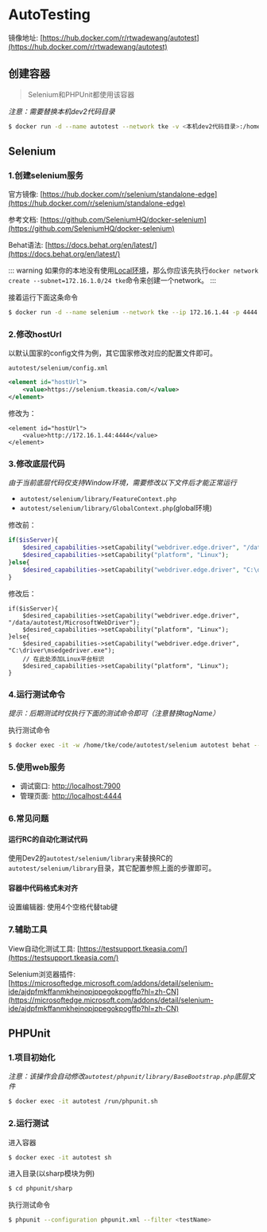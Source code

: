 # AutoTesting

镜像地址: [https://hub.docker.com/r/rtwadewang/autotest](https://hub.docker.com/r/rtwadewang/autotest)

## 创建容器

> Selenium和PHPUnit都使用该容器

*注意：需要替换本机dev2代码目录*

```sh
$ docker run -d --name autotest --network tke -v <本机dev2代码目录>:/home/tke/code rtwadewang/autotest
```

## Selenium

### 1.创建selenium服务

官方镜像: [https://hub.docker.com/r/selenium/standalone-edge](https://hub.docker.com/r/selenium/standalone-edge)

参考文档: [https://github.com/SeleniumHQ/docker-selenium](https://github.com/SeleniumHQ/docker-selenium)

Behat语法: [https://docs.behat.org/en/latest/](https://docs.behat.org/en/latest/)

::: warning
如果你的本地没有使用[Local环境](./view.md)，那么你应该先执行`docker network create --subnet=172.16.1.0/24 tke`命令来创建一个network。
:::

接着运行下面这条命令

```sh
$ docker run -d --name selenium --network tke --ip 172.16.1.44 -p 4444:4444 -p 7900:7900 -e VNC_NO_PASSWORD=1 -e SE_NODE_MAX_SESSIONS=5 --shm-size="2g" selenium/standalone-edge
```

### 2.修改hostUrl

以默认国家的config文件为例，其它国家修改对应的配置文件即可。

`autotest/selenium/config.xml`

```xml
<element id="hostUrl">
	<value>https://selenium.tkeasia.com/</value>
</element>
```

修改为：
```xml{2}
<element id="hostUrl">
    <value>http://172.16.1.44:4444</value>
</element>
```

### 3.修改底层代码

*由于当前底层代码仅支持Window环境，需要修改以下文件后才能正常运行*

- `autotest/selenium/library/FeatureContext.php`
- `autotest/selenium/library/GlobalContext.php`(global环境)

修改前：
```php
if($isServer){
	$desired_capabilities->setCapability("webdriver.edge.driver", "/data/autotest/MicrosoftWebDriver");
	$desired_capabilities->setCapability("platform", "Linux");
}else{
	$desired_capabilities->setCapability("webdriver.edge.driver", "C:\driver\msedgedriver.exe");
}
```
修改后：
```php{6-7}
if($isServer){
	$desired_capabilities->setCapability("webdriver.edge.driver", "/data/autotest/MicrosoftWebDriver");
	$desired_capabilities->setCapability("platform", "Linux");
}else{
	$desired_capabilities->setCapability("webdriver.edge.driver", "C:\driver\msedgedriver.exe");
	// 在此处添加Linux平台标识
	$desired_capabilities->setCapability("platform", "Linux");
}
```

### 4.运行测试命令

*提示：后期测试时仅执行下面的测试命令即可（注意替换tagName）*

执行测试命令
```sh
$ docker exec -it -w /home/tke/code/autotest/selenium autotest behat --tags <tagName>
```

### 5.使用web服务

- 调试窗口: [http://localhost:7900](http://localhost:7900)
- 管理页面: [http://localhost:4444](http://localhost:4444)

### 6.常见问题

#### 运行RC的自动化测试代码

使用Dev2的`autotest/selenium/library`来替换RC的`autotest/selenium/library`目录，其它配置参照上面的步骤即可。

#### 容器中代码格式未对齐

设置编辑器: 使用4个空格代替tab键

### 7.辅助工具

View自动化测试工具: [https://testsupport.tkeasia.com/](https://testsupport.tkeasia.com/)

Selenium浏览器插件: [https://microsoftedge.microsoft.com/addons/detail/selenium-ide/ajdpfmkffanmkhejnopjppegokpogffp?hl=zh-CN](https://microsoftedge.microsoft.com/addons/detail/selenium-ide/ajdpfmkffanmkhejnopjppegokpogffp?hl=zh-CN)

## PHPUnit

### 1.项目初始化

*注意：该操作会自动修改`autotest/phpunit/library/BaseBootstrap.php`底层文件*

```sh
$ docker exec -it autotest /run/phpunit.sh
```

### 2.运行测试

进入容器
```sh
$ docker exec -it autotest sh
```

进入目录(以sharp模块为例)
```sh
$ cd phpunit/sharp
```

执行测试命令
```sh
$ phpunit --configuration phpunit.xml --filter <testName>
```